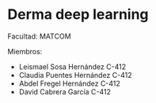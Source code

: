 # Derma deep learning

Facultad: MATCOM

Miembros:
- Leismael Sosa Hernández  C-412
- Claudia Puentes Hernández C-412
- Abdel Fregel Hernández C-412
- David Cabrera García C-412

